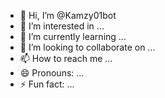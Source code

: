 - 👋 Hi, I’m @Kamzy01bot
- 👀 I’m interested in ...
- 🌱 I’m currently learning ...
- 💞️ I’m looking to collaborate on ...
- 📫 How to reach me ...
- 😄 Pronouns: ...
- ⚡ Fun fact: ...

<!---
Kamzy01bot/Kamzy01bot is a ✨ special ✨ repository because its `README.md` (this file) appears on your GitHub profile.
You can click the Preview link to take a look at your changes.
--->

